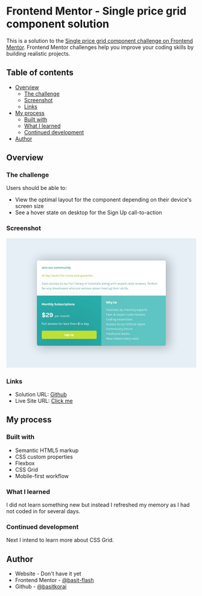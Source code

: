 # Frontend Mentor - Single price grid component solution

This is a solution to the [Single price grid component challenge on Frontend Mentor](https://www.frontendmentor.io/challenges/single-price-grid-component-5ce41129d0ff452fec5abbbc). Frontend Mentor challenges help you improve your coding skills by building realistic projects.

## Table of contents

- [Overview](#overview)
  - [The challenge](#the-challenge)
  - [Screenshot](#screenshot)
  - [Links](#links)
- [My process](#my-process)
  - [Built with](#built-with)
  - [What I learned](#what-i-learned)
  - [Continued development](#continued-development)
- [Author](#author)
## Overview

### The challenge

Users should be able to:

- View the optimal layout for the component depending on their device's screen size
- See a hover state on desktop for the Sign Up call-to-action

### Screenshot

![](./screenshot.jpeg)

### Links

- Solution URL: [Github](https://github.com/basitkorai/price)
- Live Site URL: [Click me](https://basitkorai.github.io/price/)

## My process

### Built with

- Semantic HTML5 markup
- CSS custom properties
- Flexbox
- CSS Grid
- Mobile-first workflow

### What I learned
I did not learn something new but instead I refreshed my memory as I had not coded in for several days.

### Continued development
Next I intend to learn more about CSS Grid.

## Author

- Website - Don't have it yet
- Frontend Mentor - [@basit-flash](https://www.frontendmentor.io/profile/basit-flash)
- Github - [@basitkorai](https://github.com/basitkorai)
